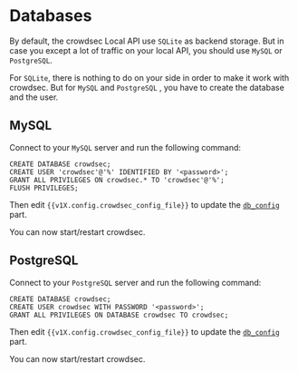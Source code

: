 # Databases

By default, the crowdsec Local API use `SQLite` as backend storage. But in case you except a lot of traffic on your local API, you should use `MySQL` or `PostgreSQL`.

For `SQLite`, there is nothing to do on your side in order to make it work with crowdsec. But for `MySQL` and `PostgreSQL` , you have to create the database and the user.

## MySQL

Connect to your `MySQL` server and run the following command:

```
CREATE DATABASE crowdsec;
CREATE USER 'crowdsec'@'%' IDENTIFIED BY '<password>';
GRANT ALL PRIVILEGES ON crowdsec.* TO 'crowdsec'@'%';
FLUSH PRIVILEGES;
```

Then edit `{{v1X.config.crowdsec_config_file}}` to update the [`db_config`](/Crowdsec/v1/references/database/#db_config) part.

You can now start/restart crowdsec.

## PostgreSQL

Connect to your `PostgreSQL` server and run the following command:

```
CREATE DATABASE crowdsec;
CREATE USER crowdsec WITH PASSWORD '<password>';
GRANT ALL PRIVILEGES ON DATABASE crowdsec TO crowdsec;
```

Then edit `{{v1X.config.crowdsec_config_file}}` to update the [`db_config`](/Crowdsec/v1/references/database/#db_config) part.

You can now start/restart crowdsec.
